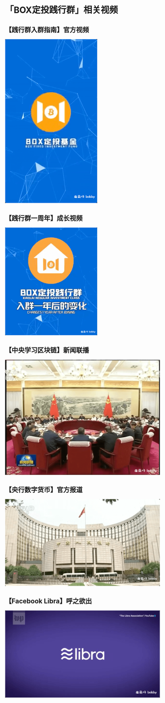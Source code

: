 # 「BOX定投践行群」相关视频

## 【践行群入群指南】官方视频

<a href="../assets/join-box-official.mp4" title="【践行群入群指南】官方视频">
  <img src="../assets/join-box-official.png" alt="【践行群入群指南】官方视频" width="300" />
</a>

## 【践行群一周年】成长视频

<a href="../assets/first-anniversary.mp4" title="【践行群一周年】成长视频">
  <img src="../assets/first-anniversary.png" alt="【践行群一周年】成长视频" width="300" />
</a>

## 【中央学习区块链】新闻联播

<a href="../assets/learn-block-chain.mp4" title="【中央学习区块链】新闻联播">
  <img src="../assets/learn-block-chain.png" alt="【中央学习区块链】新闻联播" width="600" />
</a>

## 【央行数字货币】官方报道

<a href=".../assets/digtal-money.mp4" title="【央行数字货币】官方报道">
  <img src="../assets/digtal-money.png" alt="【央行数字货币】官方报道" width="600" />
</a>

## 【Facebook Libra】呼之欲出

<a href="../assets/facebook-libra.mp4" title="【Facebook Libra】呼之欲出">
  <img src="../assets/facebook-libra.png" alt="【Facebook Libra】呼之欲出" width="600" />
</a>